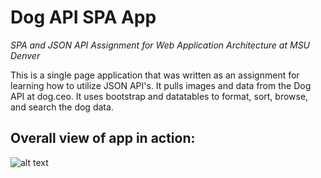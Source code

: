 # Dog API SPA App
_SPA and JSON API Assignment for Web Application Architecture at MSU Denver_

This is a single page application that was written as an assignment for learning how to utilize JSON API's. It pulls images and data from the Dog API at dog.ceo. It uses bootstrap and datatables to format, sort, browse, and search the dog data. 

## Overall view of app in action:
![alt text](https://raw.githubusercontent.com/fallerd/Dog-API-SPA-app/master/images/5.jpg)
